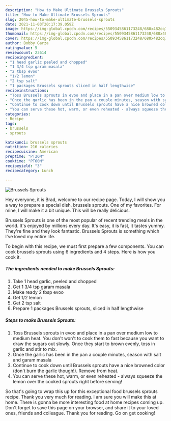```yaml
---
description: "How to Make Ultimate Brussels Sprouts"
title: "How to Make Ultimate Brussels Sprouts"
slug: 2045-how-to-make-ultimate-brussels-sprouts
date: 2021-11-03T20:17:39.059Z
image: https://img-global.cpcdn.com/recipes/5509345861173248/680x482cq70/brussels-sprouts-recipe-main-photo.jpg
thumbnail: https://img-global.cpcdn.com/recipes/5509345861173248/680x482cq70/brussels-sprouts-recipe-main-photo.jpg
cover: https://img-global.cpcdn.com/recipes/5509345861173248/680x482cq70/brussels-sprouts-recipe-main-photo.jpg
author: Bobby Garza
ratingvalue: 5
reviewcount: 23614
recipeingredient:
- "1 head garlic peeled and chopped"
- "1 3/4 tsp garam masala"
- "2 tbsp evoo"
- "1/2 lemon"
- "2 tsp salt"
- "1 packages Brussels sprouts sliced in half lengthwise"
recipeinstructions:
- "Toss Brussels sprouts in evoo and place in a pan over medium low to medium heat.  You don&#39;t won&#39;t to cook them to fast because you want to draw the sugars out slowly.  Once they start to brown evenly, toss in garlic and stir to mix."
- "Once the garlic has been in the pan a couple minutes, season with salt and garam masala"
- "Continue to cook down until Brussels sprouts have a nice browned color (don&#39;t burn the garlic though!). Remove from heat."
- "You can serve these hot, warm, or even reheated - always squeeze the lemon over the cooked sprouts right before serving!"
categories:
- Recipe
tags:
- brussels
- sprouts

katakunci: brussels sprouts 
nutrition: 216 calories
recipecuisine: American
preptime: "PT26M"
cooktime: "PT60M"
recipeyield: "3"
recipecategory: Lunch

---
```



![Brussels Sprouts](https://img-global.cpcdn.com/recipes/5509345861173248/680x482cq70/brussels-sprouts-recipe-main-photo.jpg)

Hey everyone, it is Brad, welcome to our recipe page. Today, I will show you a way to prepare a special dish, brussels sprouts. One of my favorites. For mine, I will make it a bit unique. This will be really delicious.



Brussels Sprouts is one of the most popular of recent trending meals in the world. It's enjoyed by millions every day. It's easy, it is fast, it tastes yummy. They're fine and they look fantastic. Brussels Sprouts is something which I've loved my entire life.


To begin with this recipe, we must first prepare a few components. You can cook brussels sprouts using 6 ingredients and 4 steps. Here is how you cook it.

<!--inarticleads1-->

##### The ingredients needed to make Brussels Sprouts:

1. Take 1 head garlic, peeled and chopped
1. Get 1 3/4 tsp garam masala
1. Make ready 2 tbsp evoo
1. Get 1/2 lemon
1. Get 2 tsp salt
1. Prepare 1 packages Brussels sprouts, sliced in half lengthwise




<!--inarticleads2-->

##### Steps to make Brussels Sprouts:

1. Toss Brussels sprouts in evoo and place in a pan over medium low to medium heat.  You don&#39;t won&#39;t to cook them to fast because you want to draw the sugars out slowly.  Once they start to brown evenly, toss in garlic and stir to mix.
1. Once the garlic has been in the pan a couple minutes, season with salt and garam masala
1. Continue to cook down until Brussels sprouts have a nice browned color (don&#39;t burn the garlic though!). Remove from heat.
1. You can serve these hot, warm, or even reheated - always squeeze the lemon over the cooked sprouts right before serving!




So that's going to wrap this up for this exceptional food brussels sprouts recipe. Thank you very much for reading. I am sure you will make this at home. There is gonna be more interesting food at home recipes coming up. Don't forget to save this page on your browser, and share it to your loved ones, friends and colleague. Thank you for reading. Go on get cooking!
